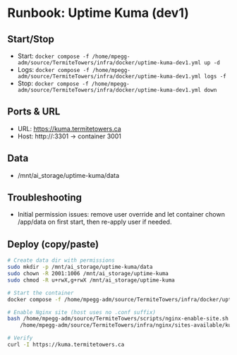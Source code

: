 <!--
TermiteTowers Continuous Code Management Header TEMPLATE
% ccm_modify_date: 2025-08-31 14:14:22 %
% ccm_author: mpegg %
% ccm_author_email: mpegg@hotmail.com %
% ccm_repo: https://github.com/mpegg007/TermiteTowers.git %
% ccm_branch: dev1 %
% ccm_object_id: wiki/runbook-uptime-kuma.md:0 %
% ccm_commit_id: unknown %
% ccm_commit_count: 0 %
% ccm_commit_message: unknown %
% ccm_commit_author: unknown %
% ccm_commit_email: unknown %
% ccm_commit_date: 1970-01-01 00:00:00 +0000 %
% ccm_file_last_modified: 2025-08-31 13:40:09 %
% ccm_file_name: runbook-uptime-kuma.md %
% ccm_file_type: text/plain %
% ccm_file_encoding: utf-8 %
% ccm_file_eol: CRLF %
% ccm_path: wiki/runbook-uptime-kuma.md %
% ccm_blob_sha: f713299d4cf39ce164d6fcbf1fb3805a7e727194 %
% ccm_exec: no %
% ccm_size: 2080 %
% ccm_tag:  %
tt-ccm.header.end
-->

# Runbook: Uptime Kuma (dev1)

## Start/Stop
- Start: `docker compose -f /home/mpegg-adm/source/TermiteTowers/infra/docker/uptime-kuma-dev1.yml up -d`
- Logs: `docker compose -f /home/mpegg-adm/source/TermiteTowers/infra/docker/uptime-kuma-dev1.yml logs -f`
- Stop: `docker compose -f /home/mpegg-adm/source/TermiteTowers/infra/docker/uptime-kuma-dev1.yml down`

## Ports & URL
- URL: https://kuma.termitetowers.ca
- Host: http://<host>:3301 → container 3001

## Data
- /mnt/ai_storage/uptime-kuma/data

## Troubleshooting
- Initial permission issues: remove user override and let container chown /app/data on first start, then re-apply user if needed.

## Deploy (copy/paste)
```bash
# Create data dir with permissions
sudo mkdir -p /mnt/ai_storage/uptime-kuma/data
sudo chown -R 2001:1006 /mnt/ai_storage/uptime-kuma
sudo chmod -R u+rwX,g+rwX /mnt/ai_storage/uptime-kuma

# Start the container
docker compose -f /home/mpegg-adm/source/TermiteTowers/infra/docker/uptime-kuma-dev1.yml up -d

# Enable Nginx site (host uses no .conf suffix)
bash /home/mpegg-adm/source/TermiteTowers/scripts/nginx-enable-site.sh \
	/home/mpegg-adm/source/TermiteTowers/infra/nginx/sites-available/kuma.conf kuma

# Verify
curl -I https://kuma.termitetowers.ca
```
